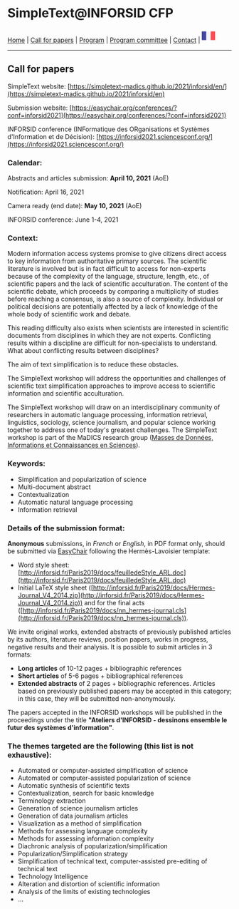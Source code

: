 
# SimpleText@INFORSID CFP

[Home](./) | [Call for papers](./CFP) | [Program](./program) | [Program committee](./comite) | [Contact](./contact) | [<img src="../FR.png" width="30">](../fr/CFP)

---

## Call for papers

SimpleText website: [https://simpletext-madics.github.io/2021/inforsid/en/](https://simpletext-madics.github.io/2021/inforsid/en)

Submission website: [https://easychair.org/conferences/?conf=inforsid2021](https://easychair.org/conferences/?conf=inforsid2021) 

INFORSID conference (INFormatique des ORganisations et Systèmes d'Information et de Décision): [https://inforsid2021.sciencesconf.org/](https://inforsid2021.sciencesconf.org/)

### Calendar:
Abstracts and articles submission: **April 10, 2021** (AoE)

Notification: April 16, 2021

Camera ready (end date): **May 10, 2021** (AoE)

INFORSID conference: June 1-4, 2021

### Context: 
Modern information access systems promise to give citizens direct access to key information from authoritative primary sources. The scientific literature is involved but is in fact difficult to access for non-experts because of the complexity of the language, structure, length, etc., of scientific papers and the lack of scientific acculturation. The content of the scientific debate, which proceeds by comparing a multiplicity of studies before reaching a consensus, is also a source of complexity. Individual or political decisions are potentially affected by a lack of knowledge of the whole body of scientific work and debate.

This reading difficulty also exists when scientists are interested in scientific documents from disciplines in which they are not experts. Conflicting results within a discipline are difficult for non-specialists to understand. What about conflicting results between disciplines?

The aim of text simplification is to reduce these obstacles.

The SimpleText workshop will address the opportunities and challenges of scientific text simplification approaches to improve access to scientific information and scientific acculturation.

The SimpleText workshop will draw on an interdisciplinary community of researchers in automatic language processing, information retrieval, linguistics, sociology, science journalism, and popular science working together to address one of today's greatest challenges. The SimpleText workshop is part of the MaDICS research group ([Masses de Données, Informations et Connaissances en Sciences](https://www.madics.fr/ateliers/simpletext/)).

### Keywords: 
* Simplification and popularization of science
* Multi-document abstract
* Contextualization
* Automatic natural language processing
* Information retrieval

### Details of the submission format:
**Anonymous** submissions, in *French* or *English*, in PDF format only, should be submitted via [EasyChair](https://easychair.org/conferences/?conf=inforsid2021) following the Hermès-Lavoisier template:
*	Word style sheet: [http://inforsid.fr/Paris2019/docs/feuilledeStyle_ARL.doc](http://inforsid.fr/Paris2019/docs/feuilledeStyle_ARL.doc)
* Initial LaTeX style sheet ([http://inforsid.fr/Paris2019/docs/Hermes-Journal_V4_2014.zip](http://inforsid.fr/Paris2019/docs/Hermes-Journal_V4_2014.zip)) and for the final acts ([http://inforsid.fr/Paris2019/docs/nn_hermes-journal.cls](http://inforsid.fr/Paris2019/docs/nn_hermes-journal.cls)). 

We invite original works, extended abstracts of previously published articles by its authors, literature reviews, position papers, works in progress, negative results and their analysis. It is possible to submit articles in 3 formats:
* **Long articles** of 10-12 pages + bibliographic references
* **Short articles** of 5-6 pages + bibliographical references
* **Extended abstracts** of 2 pages + bibliographic references. Articles based on previously published papers may be accepted in this category; in this case, they will be submitted non-anonymously.

The papers accepted in the INFORSID workshops will be published in the proceedings under the title **"Ateliers d'INFORSID - dessinons ensemble le futur des systèmes d'information"**. 

### The themes targeted are the following (this list is not exhaustive):
* Automated or computer-assisted simplification of science
* Automated or computer-assisted popularization of science
* Automatic synthesis of scientific texts
* Contextualization, search for basic knowledge
* Terminology extraction
* Generation of science journalism articles
* Generation of data journalism articles
* Visualization as a method of simplification
* Methods for assessing language complexity
* Methods for assessing information complexity
* Diachronic analysis of popularization/simplification
* Popularization/Simplification strategy
* Simplification of technical text, computer-assisted pre-editing of technical text
* Technology Intelligence
* Alteration and distortion of scientific information
* Analysis of the limits of existing technologies
* …
